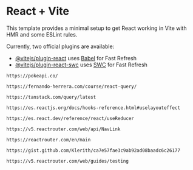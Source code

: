 # React + Vite

This template provides a minimal setup to get React working in Vite with HMR and some ESLint rules.

Currently, two official plugins are available:

- [@vitejs/plugin-react](https://github.com/vitejs/vite-plugin-react/blob/main/packages/plugin-react/README.md) uses [Babel](https://babeljs.io/) for Fast Refresh
- [@vitejs/plugin-react-swc](https://github.com/vitejs/vite-plugin-react-swc) uses [SWC](https://swc.rs/) for Fast Refresh

`https://pokeapi.co/`

`https://fernando-herrera.com/course/react-query/`

`https://tanstack.com/query/latest`

`https://es.reactjs.org/docs/hooks-reference.html#uselayouteffect`

`https://es.react.dev/reference/react/useReducer`

`https://v5.reactrouter.com/web/api/NavLink`

`https://reactrouter.com/en/main`

`https://gist.github.com/Klerith/ca7e57fae3c9ab92ad08baadc6c26177`

`https://v5.reactrouter.com/web/guides/testing`